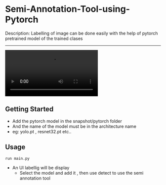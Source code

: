 # Semi-Annotation-Tool-using-Pytorch
Description: Labelling of image can be done easily with the help of pytorch pretrained model of the trained clases 
***

![Demp](https://user-images.githubusercontent.com/60811161/113394068-3d324380-93b5-11eb-87e1-aa0428e294fc.mp4)


## Getting Started
- Add the pytorch model in the snapshot/pytorch folder
- And the name of the model must be in the architecture name
- eg: yolo.pt , resnet32.pt etc.. 
## Usage
`run main.py`
- An UI labellig will be display
  - Select the model and add it , then use detect to use the semi annotation tool

